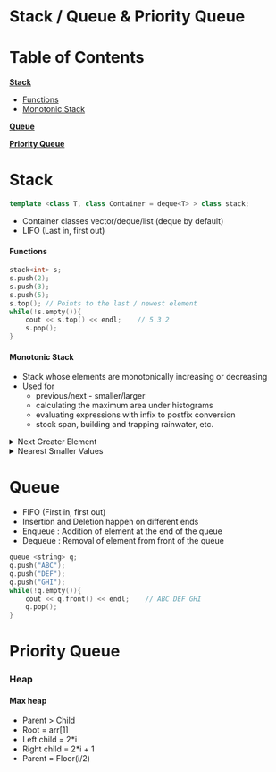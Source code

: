 # Stack / Queue & Priority Queue

# Table of Contents
**[Stack](#stack)**
- [Functions](#functions)
- [Monotonic Stack](#monotonic-stack)

**[Queue](#queue)**

**[Priority Queue](#priority-queue)**


# Stack
```c++
template <class T, class Container = deque<T> > class stack;
```
- Container classes vector/deque/list (deque by default)
- LIFO (Last in, first out)

#### Functions
```c++
stack<int> s;
s.push(2);
s.push(3);
s.push(5);
s.top(); // Points to the last / newest element
while(!s.empty()){
    cout << s.top() << endl;    // 5 3 2
    s.pop();
}
```
#### Monotonic Stack
- Stack whose elements are monotonically increasing or decreasing
- Used for 
    - previous/next - smaller/larger 
    - calculating the maximum area under histograms
    - evaluating expressions with infix to postfix conversion
    - stock span, building and trapping rainwater, etc.


<details>
        <summary> Next Greater Element </summary>
    <pre><code lang="c++">
class Solution
{
    public:
    vector < int > nextLargerElement(vector< int > arr, int n)
    {
        stack < int > s;
        vector < int > ans(n);
        for (int i = n-1; i >= 0; i--)
        {
            //while element at top of stack is less than or equal to
            //current array element, we pop elements from the stack.
            while (!s.empty () and s.top () <= arr[i])
                s.pop ();
            
            if (s.empty ()){    //if stack becomes empty, we store -1 in the answer list 
                ans[i] = -1;
            }
            else{               //else we store the top element of the stack.
                ans[i] = s.top();
            }
            s.push (arr[i]);
        }
        //returning the list.
        return ans;
    }
};
    </code></pre>
</details>  

<details>
        <summary>Nearest Smaller Values</summary>
    <pre><code lang="c++">
void solve()
{
    int n; cin >> n;
    vi v(n);
    for(int i = 0; i < n; i++){
        cin >> v[i];
    }    
    stack < pair < int,int > > st;
    for(int i = 0; i < n; i++){
        while(!st.empty() && st.top().first >= v[i]){
            st.pop();
        }
        if(!st.empty()){
            cout << st.top().second << " ";
        }
        else{
            cout << 0 << " ";
        }
        st.push({v[i], i + 1});
    }
}
    </code></pre>
</details>  



# Queue
- FIFO (First in, first out)
- Insertion and Deletion happen on different ends
- Enqueue : Addition of element at the end of the queue
- Dequeue : Removal of element from front of the queue


```c++
queue <string> q;
q.push("ABC");
q.push("DEF");
q.push("GHI");
while(!q.empty()){
    cout << q.front() << endl;    // ABC DEF GHI
    q.pop();
}
```



# Priority Queue


### Heap
#### Max heap
- Parent > Child
- Root = arr[1]
- Left child = 2*i
- Right child = 2*i + 1
- Parent = Floor(i/2)
